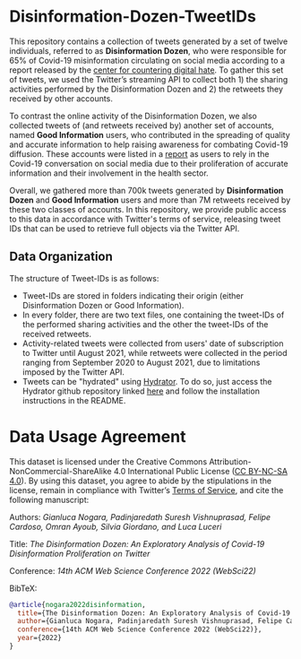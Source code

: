 # Disinformation-Dozen-TweetIDs

This repository contains a collection of tweets generated by a set of twelve individuals, referred to as **Disinformation Dozen**, who were responsible for 65% of Covid-19 misinformation circulating on social media according to a report released by the [center for countering digital hate](https://www.counterhate.com/disinformationdozen).
To gather this set of tweets, we used the Twitter’s streaming API to collect both 1) the sharing activities performed by the Disinformation Dozen and 2) the retweets they received by other accounts. 

To contrast the online activity of the Disinformation Dozen, we also collected tweets of (and retweets received by) another set of accounts, named **Good Information** users, who contributed in the spreading of quality and accurate information to help raising awareness for combating Covid-19 diffusion. These accounts were listed in a [report](https://www.ucl.ac.uk/oppenheim/Covid-19_tweeps.shtml) as users to rely in the Covid-19 conversation on social media due to their proliferation of accurate information and their involvement in the health sector.

Overall, we gathered more than 700k tweets generated by **Disinformation Dozen** and **Good Information** users and more than 7M retweets received by these two classes of accounts.
In this repository, we provide public access to this data in accordance with Twitter's terms of service, releasing tweet IDs that can be used to retrieve full objects via the Twitter API.

## Data Organization
The structure of Tweet-IDs is as follows:
- Tweet-IDs are stored in folders indicating their origin (either Disinformation Dozen or Good Information).
- In every folder, there are two text files, one containing the tweet-IDs of the performed sharing activities and the other the tweet-IDs of the received retweets.
- Activity-related tweets were collected from users' date of subscription to Twitter until August 2021, while retweets were collected in the period ranging from September 2020 to August 2021, due to limitations imposed by the Twitter API.
- Tweets can be "hydrated" using [Hydrator](https://github.com/DocNow/hydrator). To do so, just access the Hydrator github repository linked [here](https://github.com/DocNow/hydrator) and follow the installation instructions in the README.

# Data Usage Agreement
This dataset is licensed under the Creative Commons Attribution-NonCommercial-ShareAlike 4.0 International Public License ([CC BY-NC-SA 4.0](https://creativecommons.org/licenses/by-nc-sa/4.0/)). By using this dataset, you agree to abide by the stipulations in the license, remain in compliance with Twitter’s [Terms of Service](https://developer.twitter.com/en/developer-terms/agreement-and-policy), and cite the following manuscript: 

Authors: 	*Gianluca Nogara, Padinjaredath Suresh Vishnuprasad, Felipe Cardoso, Omran Ayoub, Silvia Giordano, and Luca Luceri*

Title: 	*The Disinformation Dozen: An Exploratory Analysis of Covid-19 Disinformation Proliferation on Twitter*

Conference: *14th ACM Web Science Conference 2022 (WebSci22)*

BibTeX:
```bibtex
@article{nogara2022disinformation,
  title={The Disinformation Dozen: An Exploratory Analysis of Covid-19 Disinformation Proliferation on Twitter},
  author={Gianluca Nogara, Padinjaredath Suresh Vishnuprasad, Felipe Cardoso, Omran Ayoub, Silvia Giordano, and Luca Luceri},
  conference={14th ACM Web Science Conference 2022 (WebSci22)},
  year={2022}
}
```
